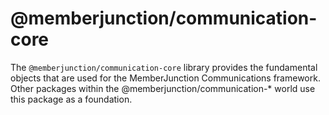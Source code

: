# @memberjunction/communication-core

The `@memberjunction/communication-core` library provides the fundamental objects that are used for the MemberJunction Communications framework. Other packages within the @memberjunction/communication-* world use this package as a foundation.

 